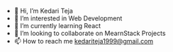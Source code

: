 - 👋 Hi, I’m Kedari Teja
- 👀 I’m interested in Web Development
- 🌱 I’m currently learning React
- 💞️ I’m looking to collaborate on MearnStack Projects
- 📫 How to reach me kedariteja1999@gmail.com

<!---
teja0594/teja0594 is a ✨ special ✨ repository because its `README.md` (this file) appears on your GitHub profile.
You can click the Preview link to take a look at your changes.
--->
